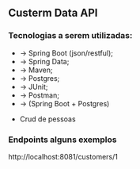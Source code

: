 ## Custerm Data API

### Tecnologias a serem utilizadas:
* -> Spring Boot (json/restful);
* -> Spring Data;
* -> Maven;
* -> Postgres;
* -> JUnit;
* -> Postman;
* -> (Spring Boot + Postgres)

- Crud de pessoas

### Endpoints alguns exemplos

http://localhost:8081/customers/1
